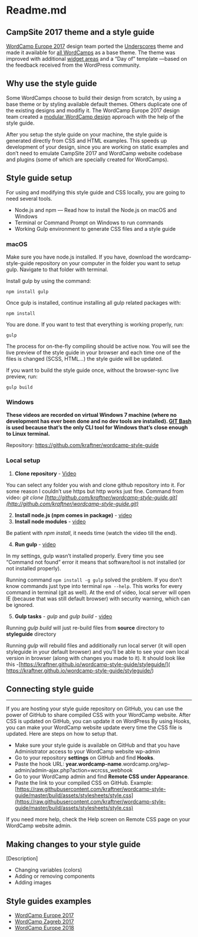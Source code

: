 ﻿


 # Readme.md #

## CampSite 2017 theme and a style guide 
[WordCamp Europe 2017](https://2017.europe.wordcamp.org/) design team ported the [Underscores](https://underscores.me/) theme and made it available for [all WordCamps](https://make.wordpress.org/community/2017/05/08/the-new-wordcamp-base-theme-campsite-2017/) as a base theme. The theme was improved with additional [widget areas](https://kraftner.github.io/wceu-2018/styleguide/section-6.html#kssref-6-widget-areas) and a “Day of” template —based on the feedback received from the WordPress community.

## Why use the style guide 

Some WordCamps choose to build their design from scratch, by using a base theme or by styling available default themes. Others duplicate one of the existing designs and modifiy it. The WordCamp Europe 2017 design team created a [modular WordCamp design](https://2017.europe.wordcamp.org/2017/05/09/using-style-guides-for-modular-wordcamp-designs/) approach with the help of the style guide.

After you setup the style guide on your machine, the style guide is generated directly from CSS and HTML examples. This speeds up  development of your design, since you are working on static examples and don’t need to emulate CampSite 2017 and WordCamp website codebase and plugins (some of which are specially created for WordCamps).

## Style guide setup 

For using and modifying this style guide and CSS locally, you are going to need several tools.
* Node.js and npm — Read how to install the Node.js on macOS and Windows
* Terminal or Command Prompt on Windows to run commands
* Working Gulp environment to generate CSS files and a style guide

### macOS 
Make sure you have node.js installed. If you have, download the wordcamp-style-guide repository on your computer in the folder you want to setup gulp. Navigate to that folder with terminal. 

Install gulp by using the command:

    npm install gulp

Once gulp is installed, continue installing all gulp related packages with:

    npm install

You are done. If you want to test that everything is working properly, run:

    gulp

The process for on-the-fly compiling should be active now. You will see the live preview of the style guide in your browser and each time one of the files is changed (SCSS, HTML…) the style guide will be updated.

If you want to build the style guide once, without the browser-sync live preview, run:

    gulp build

### Windows 

**These videos are recorded on virtual Windows 7 machine (where no development has ever been done and no dev tools are installed). [GIT Bash](https://git-scm.com/downloads) is used because that’s the only CLI tool for Windows that’s close enough to Linux terminal.**

Repository: https://github.com/kraftner/wordcamp-style-guide

### Local setup

1. **Clone repository** - [Video](https://drive.google.com/file/d/1hYB9cBHam6UaujkZzuouc48d94iLelTZ/view)

You can select any folder you wish and clone github repository into it. For some reason I couldn’t use https but http works just fine. Command from video:
*git clone [http://github.com/kraftner/wordcamp-style-guide.git](http://github.com/kraftner/wordcamp-style-guide.git)* 

2. **Install node.js (npm comes in package)** - [video](https://drive.google.com/file/d/1gv_iR5TqLuTLT6uETNJckxQ5CetfGSOJ/view)
3. **Install node modules** - [video](https://drive.google.com/file/d/1ee3axBDh_2TVdzt71kvw-eQhH_JMsDxf/view)

Be patient with *npm install*, it needs time (watch the video till the end).

4. **Run gulp** - [video](https://drive.google.com/file/d/18pe0q83NYj67iwDBOhc9OoRtKX03-i2-/view)

In my settings, gulp wasn’t installed properly. Every time you see “Command not found” error it means that software/tool is not installed (or not installed properly). 

Running command `npm install -g gulp` solved the problem. If you don’t know commands just type into terminal `npm --help`. This works for every command in terminal (git as well).
At the end of video, local server will open IE (because that was still default browser) with security warning, which can be ignored.

5. **Gulp tasks** - *gulp* and *gulp build* - [video](https://drive.google.com/file/d/1yh085RhcKVokfyNNvuJx0WTotklKMR3C/view)

Running *gulp build* will just re-build files from **source** directory to **styleguide** directory

Running *gulp* will rebuild files and additionally run local server (it will open styleguide in your default browser) and you’ll be able to see your own local version in browser (along with changes you made to it). It should look like this -[https://kraftner.github.io/wordcamp-style-guide/styleguide/]( https://kraftner.github.io/wordcamp-style-guide/styleguide/)

## Connecting style guide 


----------


If you are hosting your style guide repository on GitHub, you can use the power of GitHub to share compiled CSS with your WordCamp website. After CSS is updated on GitHub, you can update it on WordPress By using Hooks, you can make your WordCamp website update every time the CSS file is updated. Here are steps on how to setup that.

* Make sure your style guide is available on GitHub and that you have Administrator access to your WordCamp website wp-admin
* Go to your repository **settings** on GitHub and find **Hooks**.
* Paste the hook URL: **year.wordcamp-name**.wordcamp.org/wp-admin/admin-ajax.php?action=wcrcss_webhook
* Go to your WordCamp admin and find **Remote CSS** **under Appearance**.
* Paste the link to your compiled CSS on GitHub. Example: [https://raw.githubusercontent.com/kraftner/wordcamp-style-guide/master/build/assets/stylesheets/style.css](https://raw.githubusercontent.com/kraftner/wordcamp-style-guide/master/build/assets/stylesheets/style.css)

If you need more help, check the Help screen on Remote CSS page on your WordCamp website admin.

## Making changes to your style guide 
[Description]
* Changing variables (colors)
* Adding or removing components
* Adding images

## Style guides examples
 * [WordCamp Europe 2017](https://lucijanblagonic.github.io/wceu-2017/styleguide)
 * [WordCamp Zagreb 2017](https://lucijanblagonic.github.io/2017.zagreb.wordcamp.org/styleguide/)
 * [WordCamp Europe 2018](https://lucijanblagonic.github.io/wceu-2018/styleguide)
